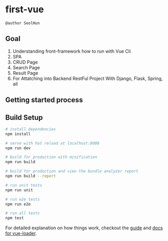 # first-vue

```
@author SeolHun
```

## Goal
1. Understanding front-framework how to run with Vue Cli
2. SPA
  1. CRUD Page
  2. Search Page
  3. Result Page
3. For Attatching into Backend RestFul Project With Django, Flask, Spring, all


## Getting started process
## Build Setup

``` bash
# install dependencies
npm install

# serve with hot reload at localhost:8080
npm run dev

# build for production with minification
npm run build

# build for production and view the bundle analyzer report
npm run build --report

# run unit tests
npm run unit

# run e2e tests
npm run e2e

# run all tests
npm test
```

For detailed explanation on how things work, checkout the [guide](http://vuejs-templates.github.io/webpack/) and [docs for vue-loader](http://vuejs.github.io/vue-loader).
